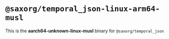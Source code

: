 # `@saxorg/temporal_json-linux-arm64-musl`

This is the **aarch64-unknown-linux-musl** binary for `@saxorg/temporal_json`
